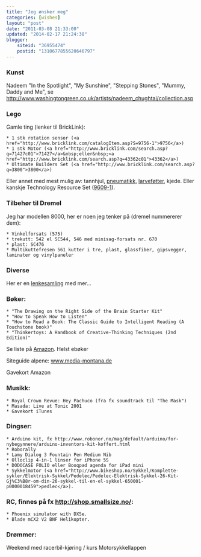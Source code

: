 ```yaml
---
title: "Jeg ønsker meg"
categories: [wishes]
layout: "post"
date: "2011-03-08 21:33:00"
updated: "2014-02-17 21:24:38"
blogger:
    siteid: "36955474"
    postid: "1310677855620646797"
---
```


### Kunst

Nadeem "In the Spotlight", "My Sunshine", "Stepping Stones", "Mummy, Daddy and Me", se http://www.washingtongreen.co.uk/artists/nadeem_chughtai/collection.asp

### Lego
Gamle ting (lenker til BrickLink):

	* 1 stk rotation sensor (<a href="http://www.bricklink.com/catalogItem.asp?S=9756-1">9756</a>)
	* 1 stk Motor (<a href="http://www.bricklink.com/search.asp?q=71427c01">71427</a>&nbsp;eller&nbsp;<a href="http://www.bricklink.com/search.asp?q=43362c01">43362</a>)
	* Ultimate Builders Set (<a href="http://www.bricklink.com/search.asp?q=3800">3800</a>) 

Eller annet med mest mulig av: tannhjul, <a href="http://www.bricklink.com/search.asp?q=9641-1">pneumatikk</a>, <a href="http://www.bricklink.com/catalogItem.asp?S=970040-1">larveføtter</a>, kjede. Eller kanskje Technology Resource Set (<a href="http://www.bricklink.com/search.asp?q=9609-1">9609-1</a>).


### Tilbehør til Dremel
Jeg har modellen 8000, her er noen jeg tenker på (dremel nummererer dem):

	* Vinkelforsats (575)
	* trekutt: 542 el SC544, 546 med minisag-forsats nr. 670
	* plast: SC476
	* Multikuttefresen 561 kutter i tre, plast, glassfiber, gipsvegger, laminater og vinylpaneler

### Diverse

Her er en <a href="http://www.delicious.com/ParaTom/2buy">lenkesamling</a> med mer... 

### Bøker:

	* "The Drawing on the Right Side of the Brain Starter Kit"
	* "How to Speak How to Listen"
	* "How to Read a Book: The Classic Guide to Intelligent Reading (A Touchstone book)"
	* "Thinkertoys: A Handbook of Creative-Think​ing Techniques (2nd Edition)"

Se liste på <a href="http://www.amazon.com/gp/registry/wishlist/JGDPEU594U0T?reveal=unpurchased&amp;filter=all&amp;sort=priority&amp;layout=standard&amp;x=12&amp;y=12">Amazon</a>. Helst ebøker 

Siteguide alpene:  www.media-montana.de

Gavekort Amazon 

### Musikk:
	* Royal Crown Revue: Hey Pachuco (fra fx soundtrack til "The Mask")
	* Masada: Live at Tonic 2001
	* Gavekort iTunes 

### Dingser:
	* Arduino kit, fx http://www.robonor.no/mag/default/arduino/for-nybegynnere/arduino-inventors-kit-koffert.html
	* Roborally
	* Lamy Dialog 3 Fountain Pen Medium Nib
	* Olloclip 4-in-1 linser for iPhone 5S
	* DODOCASE FOLIO eller Booqpad agenda for iPad mini
	* Sykkelmotor (<a href="http://www.bikeshop.no/Sykkel/Komplette-sykler/Elektrisk-Sykkel/Pedelec/Pedelec-Elektrisk-Sykkel-26-Kit-Gj%C3%B8r-om-din-26-sykkel-til-en-el-sykkel-650001-p0000018459">pedlec</a>).

### RC, finnes på fx http://shop.smallsize.no/:
	* Phoenix simulator with DX5e.
	* Blade mCX2 V2 BNF Helikopter.

### Drømmer:
Weekend med racerbil-kjøring / kurs
Motorsykkellappen

